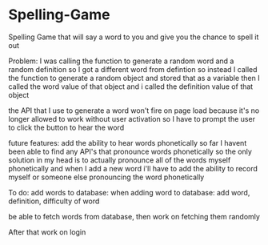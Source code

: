 # Spelling-Game
Spelling Game that will say a word to you and give you the chance to spell it out

Problem: I was calling the function to generate a random word and a random definition
so I got a different word from defintion so instead I called the function to generate
a random object and stored that as a variable then I called the word value of that object 
and i called the definition value of that object

the API that I use to generate a word won't fire on page load because it's no longer allowed to work without user activation 
so I have to prompt the user to click the button to hear the word

future features:
add the ability to hear words phonetically
so far I havent been able to find any API's that pronounce words phonetically so the only solution in my head is to actually pronounce all of the words myself phonetically and when I add a new word i'll have to add the ability to record myself or someone else pronouncing the word phonetically

To do:
add words to database:
when adding word to database: add word, definition, difficulty of word

be able to fetch words from database, then work on fetching them randomly

After that work on login